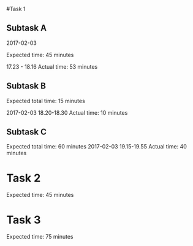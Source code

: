 #Task 1
## Subtask A
2017-02-03

Expected  time: 45 minutes

17.23 - 18.16
Actual time: 53 minutes

## Subtask B

Expected total time: 15 minutes

2017-02-03
18.20-18.30
Actual time: 10 minutes


## Subtask C

Expected total time: 60 minutes
2017-02-03
19.15-19.55
Actual time: 40 minutes



# Task 2
Expected time: 45 minutes


# Task 3
Expected time: 75 minutes
